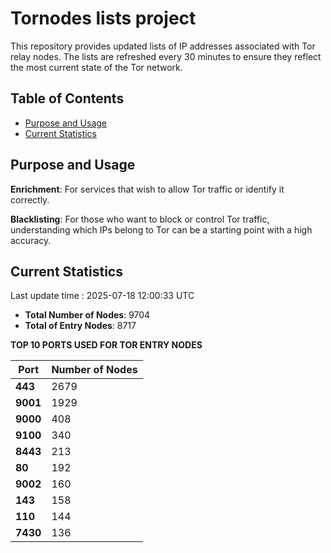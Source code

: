 # Tornodes lists project

This repository provides updated lists of IP addresses associated with Tor relay nodes. The lists are refreshed every 30 minutes to ensure they reflect the most current state of the Tor network.

## Table of Contents

- [Purpose and Usage](#purpose-and-usage)
- [Current Statistics](#current-statistics)


## Purpose and Usage

**Enrichment**: For services that wish to allow Tor traffic or identify it correctly.

**Blacklisting**: For those who want to block or control Tor traffic, understanding which IPs belong to Tor can be a starting point with a high accuracy.

## Current Statistics

Last update time : 2025-07-18 12:00:33 UTC

- **Total Number of Nodes**: 9704
- **Total of Entry Nodes**: 8717

**TOP 10 PORTS USED FOR TOR ENTRY NODES**

| **Port** | **Number of Nodes** |
|------|-----------------|
| **443**   | 2679  |
| **9001**   | 1929  |
| **9000**   | 408  |
| **9100**   | 340  |
| **8443**   | 213  |
| **80**   | 192  |
| **9002**   | 160  |
| **143**   | 158  |
| **110**   | 144  |
| **7430**   | 136  |

